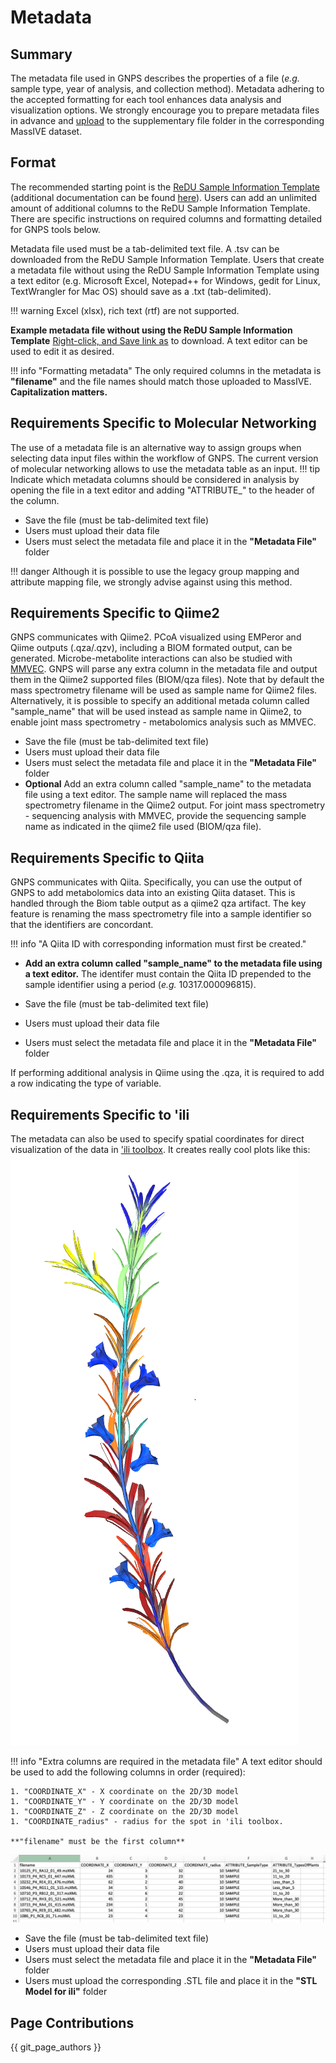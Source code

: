 # Metadata

## Summary
The metadata file used in GNPS describes the properties of a file (*e.g.* sample type, year of analysis, and collection method). Metadata adhering to the accepted formatting for each tool enhances data analysis and visualization options. We strongly encourage you to prepare metadata files in advance and [upload](https://mwang87.github.io/ReDU-MS2-Documentation/HowtoContribute/) to the supplementary file folder in the corresponding MassIVE dataset.

## Format
The recommended starting point is the [ReDU Sample Information Template](https://docs.google.com/spreadsheets/d/1v71bnUd8fiXX51zuZIUAvYETWmpwFQj-M3mu4CNsHBU/edit?usp=sharing) (additional documentation can be found [here](https://mwang87.github.io/ReDU-MS2-Documentation/HowtoContribute/)). Users can add an unlimited amount of additional columns to the ReDU Sample Information Template. There are specific instructions on required columns and formatting detailed for GNPS tools below.

Metadata file used must be a tab-delimited text file. A .tsv can be downloaded from the ReDU Sample Information Template. Users that create a metadata file without using the ReDU Sample Information Template using a text editor (e.g. Microsoft Excel, Notepad++ for Windows, gedit for Linux, TextWrangler for Mac OS) should save as a .txt (tab-delimited). 

!!! warning
    Excel (xlsx), rich text (rtf) are not supported.

**Example metadata file without using the ReDU Sample Information Template**
[Right-click, and Save link as](https://raw.githubusercontent.com/DorresteinLaboratory/GNPS-Trinity/master/GNPS-Trinity_template_files/metadata_GNPS_AMG_demo.txt) to download. A text editor can be used to edit it as desired. 

!!! info "Formatting metadata"
    The only required columns in the metadata is **"filename"** and the file names should match those uploaded to MassIVE. 		**Capitalization matters.**

## Requirements Specific to Molecular Networking
The use of a metadata file is an alternative way to assign groups when selecting data input files within the workflow of GNPS. The current version of molecular networking allows to use the metadata table as an input. 
!!! tip
    Indicate which metadata columns should be considered in analysis by opening the file in a text editor and adding             "ATTRIBUTE_" to the header of the column.
* Save the file (must be tab-delimited text file)
* Users must upload their data file
* Users must select the metadata file and place it in the **"Metadata File"** folder

!!! danger
    Although it is possible to use the legacy group mapping and attribute mapping file, we strongly advise against using 		this method.

## Requirements Specific to Qiime2
GNPS communicates with Qiime2. PCoA visualized using EMPeror and Qiime outputs (.qza/.qzv), including a BIOM formated output, can be generated. Microbe-metabolite interactions can also be studied with [MMVEC](https://www.nature.com/articles/s41592-019-0616-3). GNPS will parse any extra column in the metadata file and output them in the Qiime2 supported files (BIOM/qza files). Note that by default the mass spectrometry filename will be used as sample name for Qiime2 files. Alternatively, it is possible to specify an additional metada column called "sample_name" that will be used instead as sample name in Qiime2, to enable joint mass spectrometry - metabolomics analysis such as MMVEC.

* Save the file (must be tab-delimited text file)
* Users must upload their data file
* Users must select the metadata file and place it in the **"Metadata File"** folder
* **Optional** Add an extra column called "sample_name" to the metadata file using a text editor. The sample name will replaced the mass spectrometry filename in the Qiime2 output. For joint mass spectrometry - sequencing analysis with MMVEC, provide the sequencing sample name as indicated in the qiime2 file used (BIOM/qza file).

## Requirements Specific to Qiita
GNPS communicates with Qiita. Specifically, you can use the output of GNPS to add metabolomics data into an existing Qiita dataset. This is handled through the Biom table output as a qiime2 qza artifact. The key feature is renaming the mass spectrometry file into a sample identifier so that the identifiers are concordant. 

!!! info "A Qiita ID with corresponding information must first be created."

* **Add an extra column called "sample_name" to the metadata file using a text editor.** The identifer must contain the Qiita ID prepended to the sample identifier using a period (*e.g.* 10317.000096815).

* Save the file (must be tab-delimited text file)
* Users must upload their data file
* Users must select the metadata file and place it in the **"Metadata File"** folder

If performing additional analysis in Qiime using the .qza, it is required to add a row indicating the type of variable.

## Requirements Specific to 'ili
The metadata can also be used to specify spatial coordinates for direct visualization of the data in ['ili toolbox](https://ili.embl.de/). It creates really cool plots like this:
![ili_example](img/networking/ili_example.png)

!!! info "Extra columns are required in the metadata file" 
    A text editor should be used to add the following columns in order (required):

    1. "COORDINATE_X" - X coordinate on the 2D/3D model
    1. "COORDINATE_Y" - Y coordinate on the 2D/3D model
    1. "COORDINATE_Z" - Z coordinate on the 2D/3D model
    1. "COORDINATE_radius" - radius for the spot in 'ili toolbox.
    
    **"filename" must be the first column**
    
![ili](img/networking/ili-table.png)

* Save the file (must be tab-delimited text file)
* Users must upload their data file
* Users must select the metadata file and place it in the **"Metadata File"** folder
* Users must upload the corresponding .STL file and place it in the **"STL Model for ili"** folder

## Page Contributions

{{ git_page_authors }}
